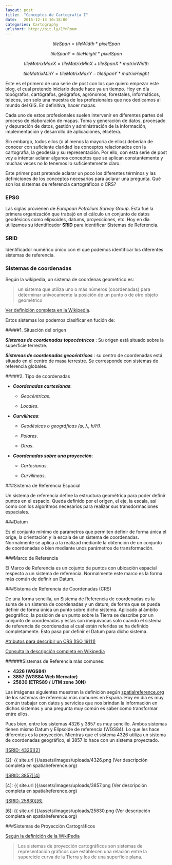 ```yaml
---
layout: post
title:  "Conceptos de Cartografía I"
date:   2015-12-13 10:18:00
categories: Cartography
urlshort: http://bit.ly/1YnRnum
---
```


$$tileSpan = tileWidth * pixelSpan$$

$$tileSpanY = tileHeight * pixelSpan$$

$$tileMatrixMaxX = tileMatrixMinX + tileSpanX * matrixWidth$$

$$tileMatrixMinY = tileMatrixMaxY - tileSpanY * matrixHeight$$

Este es el primero de una serie de post con los que quiero empezar este blog, el cual pretendo iniciarlo desde hace ya un tiempo. 
Hoy en día topógrafos, cartógrafos, geógrafos, agrónomos, forestales, informáticos, telecos, son solo una muestra de los profesionales que nos dedicamos al mundo del GIS. En definitiva, hacer mapas.

Cada uno de estos profesionales suelen intervenir en diferentes partes del proceso de elaboración de mapas. Toma y generación de datos, procesado y depuración de datos, gestión y administración de la información, implementación  y desarrollo de aplicaciones, etcétera.

Sin embargo, todos ellos (o al menos la mayoría de ellos) deberían de conocer con suficiente claridad los conceptos relacionados con la cartografía, la geodesia y su representación. Por ello, con esta serie de post voy a intentar aclarar algunos conceptos que se aplican constantemente y muchas veces no lo tenemos lo suficientemente claro.

Este primer post pretende aclarar un poco los diferentes términos y las definiciones de los conceptos necesarios para aclarar una pregunta. Qué son los sistemas de referencia cartográficos o CRS?

### EPSG

Las siglas provienen de _European Petrolium Survey Group_. Esta fué la primera organización que trabajó en el cálculo un conjunto de datos geodésicos como elipsoides, datums, proyecciones, etc. Hoy en día utilizamos su identificador **SRID** para identificar Sistemas de Referencia.

### SRID

Identificador numérico único con el que podemos identificar los diferentes sistemas de referencia.

### Sistemas de coordenadas

Según la wikipedia, un sistema de coordenas geométrico es: 
>un sistema que utiliza uno o más números (coordenadas) para determinar unívocamente la posición de un punto o de otro objeto geométrico 

[Ver definición completa en la Wikipedia](https://es.wikipedia.org/wiki/Sistema_de_coordenadas). 

Estos sistemas los podemos clasificar en fución de:


#####1. Situación del origen

***Sistemas de coordenadas topocéntricos*** : Su origen está situado sobre la superficie terrestre.

***Sistemas de coordenadas geocéntricos*** : su centro de coordenadas está situado en el centro de masa terrestre. Se corresponde con sistemas de referencia globales.

#####2. Tipo de coordenadas

* ***Coordenadas cartesianas***: 

    - _Geocéntricas_.

    - _Locales_.

* ***Curvilíneas***: 

    - _Geodésicas o geográficas (φ, λ, h/H)_.

    - _Polares_.

    - _Otras_.


* ***Coordenadas sobre una proyección***:

    - _Cartesianas_.

    - _Curvilíneas_.


###Sistema de Referencia Espacial 

Un sistema de referencia define la estructura geométrica para poder definir puntos en el espacio. Queda definido por el origen, el eje, la escala, así como con los algoritmos necesarios para realizar sus transdormaciones espaciales.

###Datum

Es el conjunto mínimo de parámetros que permiten definir de forma única el orige, la orientación y la escala de un sistema de coordenadas. Normalmente se aplica a la realizad mediante la obtención de un conjunto de coordenadas o bien mediante unos parámetros de transformación.

###Marco de Referencia

El Marco de Referencia es un cojunto de puntos con ubicación espacial respecto a un sistema de referencia. Normalmente este marco es la forma más común de definir un Datum. 


###Sistema de Referencia de Coordenadas (CRS)

De una forma sencilla, un Sistema de Referencia de coordenadas es la suma de un sistema de coordenadas y un datum, de forma que se pueda definir de forma única un punto sobre dicho sistema. 
Aplicado al ámbito geográfico, la posición de un punto sobre la Tierra se describe por un conjunto de coordenadas y éstas son inequívocas solo cuando el sistema de referencia de coordenadas al cual están referidas se ha definido completamente. Esto pasa por definir el Datum para dicho sistema. 


[Atributos para describir un CRS (ISO 19111)](http://redgeomatica.rediris.es/traducciones/ISO_19111_Sistema_de_Referencia_MABP.pdf)

[Consulta la descripción completa en Wikipedia](https://en.wikipedia.org/wiki/Spatial_reference_system) 

######Sistemas de Referencia más comunes:
- **4326 (WGS84)**
- **3857 (WGS84 Web Mercator)** 
- **25830 (ETRS89 / UTM zone 30N)**

Las imágenes siguientes muestran la definición según [spatialreference.org](http://spatialreference.org/) de los sistemas de referencia más comunes en España. Hoy en día es muy común trabajar con datos y servicios que nos brindan la información en dichos sistemas y una pregunta muy común es saber como transformar entre ellos. 

Pues bien, entre los sistemas 4326 y 3857 es muy sencillo. Ambos sistemas tienen mismo Datum y Elipsoide de referencia (WGS84). Lo que les hace diferentes es la proyección. Mientras que el sistema 4326 utiliza un sistema de coordenadas geográfico, el 3857 lo hace con un sistema proyectado.



[![SRID: 4326][2]][1]

  [1]: http://spatialreference.org/ref/epsg/4326/
  [2]: {{ site.url }}/assets/images/uploads/4326.png (Ver descripción completa en  spatialreference.org)


[![SRID: 3857][4]][3]

  [3]: http://spatialreference.org/ref/sr-org/7483/
  [4]: {{ site.url }}/assets/images/uploads/3857.png (Ver descripción completa en  spatialreference.org)

[![SRID: 25830][6]][5]

  [5]: http://spatialreference.org/ref/epsg/25830/
  [6]: {{ site.url }}/assets/images/uploads/25830.png (Ver descripción completa en  spatialreference.org)



###Sistemas de Proyección Cartográficos

[Según la definición de la WikiPedia](https://es.wikipedia.org/wiki/Proyecci%C3%B3n_cartogr%C3%A1fica)
>Los sistemas de proyección cartográficos son sistemas de representación gráficos que establecen una relación entre la supercicie curva de la Tierra y los de una superficie plana.



